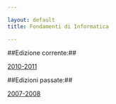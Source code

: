 ```yaml
--- 

layout: default
title: Fondamenti di Informatica

---
```


##Edizione corrente:##

[2010-2011](2010-11.html)

##Edizioni passate:##

[2007-2008](2007-08.html)
